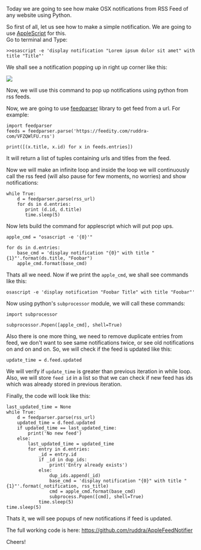 <p>Today we are going to see how make OSX notifications from RSS Feed of any website using Python.</p>

<p>So first of all, let us see how to make a simple notification. We are going to use <a href="https://en.wikipedia.org/wiki/AppleScript">AppleScript</a> for this. <br>
Go to terminal and Type:</p>

<pre><code>&gt;&gt;osascript -e 'display notification "Lorem ipsum dolor sit amet" with title "Title"'
</code></pre>

<p>We shall see a notification popping up in right up corner like this: </p>

<p><img src="https://dl.dropboxusercontent.com/u/31435562/notification_SS.png"></p>

<p>Now, we will use this command to pop up notifications using python from rss feeds.</p>

<p>Now, we are going to use <a href="https://pypi.python.org/pypi/feedparser">feedparser</a> library to get feed from a url. For example:</p>

<pre><code>import feedparser 
feeds = feedparser.parse('https://feedity.com/ruddra-com/VFZQWlFU.rss')  

print([(x.title, x.id) for x in feeds.entries])
</code></pre>

<p>It will return a list of tuples containing urls and titles from the feed.</p>

<p>Now we will make an infinite loop and inside the loop we will continuously call the rss feed (will also pause for few moments, no worries) and show notifications:</p>

<pre><code>while True:
    d = feedparser.parse(rss_url)
    for ds in d.entries:
       print (d.id, d.title)
       time.sleep(5)
</code></pre>

<p>Now lets build the command for applescript which will put pop ups.</p>

<pre><code>apple_cmd = "osascript -e '{0}'"

for ds in d.entries:
    base_cmd = 'display notification "{0}" with title "{1}"'.format(ds.title, "Foobar")
    apple_cmd.format(base_cmd)
</code></pre>

<p>Thats all we need. Now if we print the <code>apple_cmd</code>, we shall see commands like this:</p>

<pre><code>osascript -e 'display notification "Foobar Title" with title "Foobar"'
</code></pre>

<p>Now using python's <code>subprocessor</code> module, we will call these commands:</p>

<pre><code>import subprocessor

subprocessor.Popen([apple_cmd], shell=True)
</code></pre>

<p>Also there is one more thing, we need to remove duplicate entries from feed, we don't want to see same notifications twice, or see old notifications on and on and on. So, we will check if the feed is updated like this:</p>

<pre><code>update_time = d.feed.updated
</code></pre>

<p>We will verify if <code>update_time</code> is greater than previous iteration in while loop. Also, we will store <code>feed id</code> in a list so that we can check if new feed has ids which was already stored in previous iteration.</p>

<p>Finally, the code will look like this:</p>

<pre><code>last_updated_time = None
while True:
    d = feedparser.parse(rss_url)
    updated_time = d.feed.updated
    if updated_time == last_updated_time:
        print('No new feed')
    else:
        last_updated_time = updated_time
        for entry in d.entries:
            _id = entry.id
            if _id in dup_ids:
                print('Entry already exists')
            else:
                dup_ids.append(_id)
                base_cmd = 'display notification "{0}" with title "{1}"'.format(_notification, rss_title)
                cmd = apple_cmd.format(base_cmd)
                subprocess.Popen([cmd], shell=True)
            time.sleep(5)
time.sleep(5)
</code></pre>

<p>Thats it, we will see popups of new notifications if feed is updated.</p>

<p>The full working code is here: <a href="https://github.com/ruddra/AppleFeedNotifier">https://github.com/ruddra/AppleFeedNotifier</a></p>

<p>Cheers!</p>